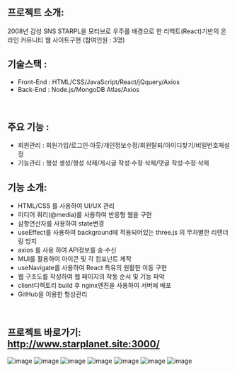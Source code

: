 ## 프로젝트 소개:

2008년 감성 SNS STARPL을 모티브로 우주를 배경으로 한 리액트(React)기반의 온라인 커뮤니티 웹 사이트구현 (참여인원 : 3명) <br>

## 기술스택 :

- Front-End : HTML/CSS/JavaScript/React/jQquery/Axios
- Back-End : Node.js/MongoDB Atlas/Axios
<br>

## 주요 기능 :

- 회원관리 : 회원가입/로그인·아웃/개인정보수정/회원탈퇴/아이디찾기/비밀번호재설정
- 기능관리 : 행성 생성/행성 삭제/게시글 작성·수정·삭제/댓글 작성·수정·삭제<br>

## 기능 소개:
- HTML/CSS 를 사용하여 UI/UX 관리
- 미디어 쿼리(@media)를 사용하여 반응형 웹을 구현
- 삼항연산자를 사용하여 state변경
- useEffect를 사용하여 background에 적용되어있는 three.js 의 무차별한 리랜더링 방지
- axios 를 사용 하여 API정보를 송·수신
- MUI를 활용하여 아이콘 및 각 컴포넌트 제작
- useNavigate를 사용하여 React 특유의 원활한 이동 구현
- 웹 구조도를 작성하여 웹 페이지의 작동 순서 및 기능 파악
- client디렉토리 build 후 nginx엔진을 사용하여 서버에 배포
- GitHub을 이용한 형상관리
<br>

## 프로젝트 바로가기: http://www.starplanet.site:3000/<br>

![image](https://user-images.githubusercontent.com/108252913/212537252-3be6e93f-42e2-4196-9395-2546078a9bda.png)
![image](https://user-images.githubusercontent.com/108252913/212537267-e3f48c5f-8dd0-4eab-9d98-81c08b434818.png)
![image](https://user-images.githubusercontent.com/108252913/212537327-31cbf6bd-b9d1-4b7b-bd6a-b676514b66ae.png)
![image](https://user-images.githubusercontent.com/108252913/212537339-274f3104-7b3c-4cb2-87ac-25ca0baa1f9e.png)
![image](https://user-images.githubusercontent.com/108252913/212537390-093aa45a-aaf9-42bc-a52e-2c4c70c24a2a.png)
![image](https://user-images.githubusercontent.com/108252913/212537395-5a3605e1-f395-41f4-bb0b-5a026e9046bb.png)
![image](https://user-images.githubusercontent.com/108252913/212537397-a43ba584-5d6b-4ce9-93ec-1b557ed0b383.png)

